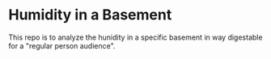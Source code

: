 # Humidity in a Basement

This repo is to analyze the hunidity in a specific basement in way digestable for a "regular person audience".

